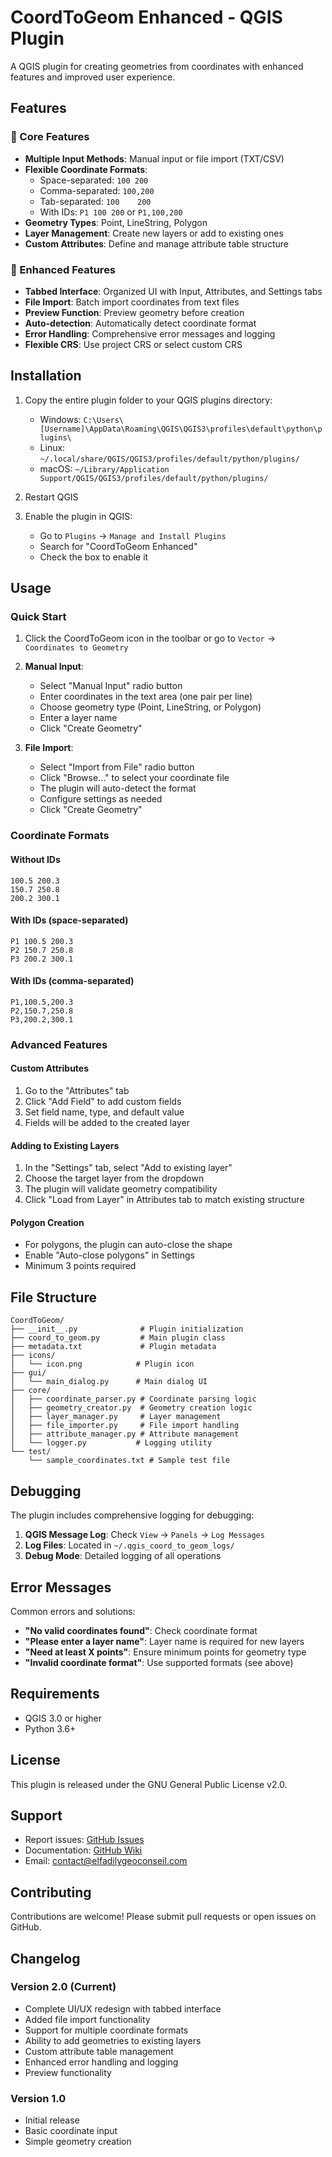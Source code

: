 # CoordToGeom Enhanced - QGIS Plugin

A QGIS plugin for creating geometries from coordinates with enhanced features and improved user experience.

## Features

### 🎯 Core Features
- **Multiple Input Methods**: Manual input or file import (TXT/CSV)
- **Flexible Coordinate Formats**: 
  - Space-separated: `100 200`
  - Comma-separated: `100,200`
  - Tab-separated: `100    200`
  - With IDs: `P1 100 200` or `P1,100,200`
- **Geometry Types**: Point, LineString, Polygon
- **Layer Management**: Create new layers or add to existing ones
- **Custom Attributes**: Define and manage attribute table structure

### 🚀 Enhanced Features
- **Tabbed Interface**: Organized UI with Input, Attributes, and Settings tabs
- **File Import**: Batch import coordinates from text files
- **Preview Function**: Preview geometry before creation
- **Auto-detection**: Automatically detect coordinate format
- **Error Handling**: Comprehensive error messages and logging
- **Flexible CRS**: Use project CRS or select custom CRS

## Installation

1. Copy the entire plugin folder to your QGIS plugins directory:
   - Windows: `C:\Users\[Username]\AppData\Roaming\QGIS\QGIS3\profiles\default\python\plugins\`
   - Linux: `~/.local/share/QGIS/QGIS3/profiles/default/python/plugins/`
   - macOS: `~/Library/Application Support/QGIS/QGIS3/profiles/default/python/plugins/`

2. Restart QGIS

3. Enable the plugin in QGIS:
   - Go to `Plugins` → `Manage and Install Plugins`
   - Search for "CoordToGeom Enhanced"
   - Check the box to enable it

## Usage

### Quick Start

1. Click the CoordToGeom icon in the toolbar or go to `Vector` → `Coordinates to Geometry`

2. **Manual Input**:
   - Select "Manual Input" radio button
   - Enter coordinates in the text area (one pair per line)
   - Choose geometry type (Point, LineString, or Polygon)
   - Enter a layer name
   - Click "Create Geometry"

3. **File Import**:
   - Select "Import from File" radio button
   - Click "Browse..." to select your coordinate file
   - The plugin will auto-detect the format
   - Configure settings as needed
   - Click "Create Geometry"

### Coordinate Formats

#### Without IDs
```
100.5 200.3
150.7 250.8
200.2 300.1
```

#### With IDs (space-separated)
```
P1 100.5 200.3
P2 150.7 250.8
P3 200.2 300.1
```

#### With IDs (comma-separated)
```
P1,100.5,200.3
P2,150.7,250.8
P3,200.2,300.1
```

### Advanced Features

#### Custom Attributes
1. Go to the "Attributes" tab
2. Click "Add Field" to add custom fields
3. Set field name, type, and default value
4. Fields will be added to the created layer

#### Adding to Existing Layers
1. In the "Settings" tab, select "Add to existing layer"
2. Choose the target layer from the dropdown
3. The plugin will validate geometry compatibility
4. Click "Load from Layer" in Attributes tab to match existing structure

#### Polygon Creation
- For polygons, the plugin can auto-close the shape
- Enable "Auto-close polygons" in Settings
- Minimum 3 points required

## File Structure

```
CoordToGeom/
├── __init__.py              # Plugin initialization
├── coord_to_geom.py         # Main plugin class
├── metadata.txt             # Plugin metadata
├── icons/
│   └── icon.png            # Plugin icon
├── gui/
│   └── main_dialog.py      # Main dialog UI
├── core/
│   ├── coordinate_parser.py # Coordinate parsing logic
│   ├── geometry_creator.py  # Geometry creation logic
│   ├── layer_manager.py     # Layer management
│   ├── file_importer.py     # File import handling
│   ├── attribute_manager.py # Attribute management
│   └── logger.py           # Logging utility
└── test/
    └── sample_coordinates.txt # Sample test file
```

## Debugging

The plugin includes comprehensive logging for debugging:

1. **QGIS Message Log**: Check `View` → `Panels` → `Log Messages`
2. **Log Files**: Located in `~/.qgis_coord_to_geom_logs/`
3. **Debug Mode**: Detailed logging of all operations

## Error Messages

Common errors and solutions:

- **"No valid coordinates found"**: Check coordinate format
- **"Please enter a layer name"**: Layer name is required for new layers
- **"Need at least X points"**: Ensure minimum points for geometry type
- **"Invalid coordinate format"**: Use supported formats (see above)

## Requirements

- QGIS 3.0 or higher
- Python 3.6+

## License

This plugin is released under the GNU General Public License v2.0.

## Support

- Report issues: [GitHub Issues](http://github.com/yourusername/CoordToGeom/issues)
- Documentation: [GitHub Wiki](http://github.com/yourusername/CoordToGeom/wiki)
- Email: contact@elfadilygeoconseil.com

## Contributing

Contributions are welcome! Please submit pull requests or open issues on GitHub.

## Changelog

### Version 2.0 (Current)
- Complete UI/UX redesign with tabbed interface
- Added file import functionality
- Support for multiple coordinate formats
- Ability to add geometries to existing layers
- Custom attribute table management
- Enhanced error handling and logging
- Preview functionality

### Version 1.0
- Initial release
- Basic coordinate input
- Simple geometry creation